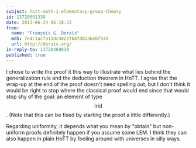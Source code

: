 ```yaml
---
subject: hott-math-1-elementary-group-theory
id: 13720691330
date: 2013-06-24 06:18:53
from:
  name: "François G. Dorais"
  md5: 7e4c1acfa13dc30227687d82abebf543
  url: http://dorais.org/
in-reply-to: 13720469810
published: true
---
```

I chose to write the proof it this way to illustrate what lies behind the generalization rule and the deduction theorem in HoTT. I agree that the wrap-up at the end of the proof doesn't need spelling out, but I don't think it would be right to stop where the classical proof would end since that would stop shy of the goal: an element of type $$\mathsf{lrid}$$. (Note that this can be fixed by starting the proof a little differently.) 

Regarding uniformity, it depends what you mean by "obtain" but non-uniform proofs definitely happen if you assume some LEM. I think they can also happen in plain HoTT by fooling around with universes in silly ways.
